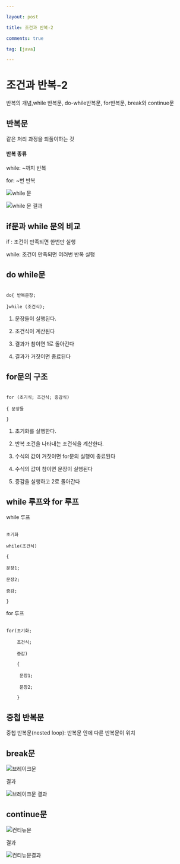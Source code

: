 ```yaml
---

layout: post

title: 조건과 반복-2

comments: true

tag: [java]

---
```


조건과 반복-2
=============

반복의 개념,while 반복문, do-while반복문, for반복문, break와 continue문

반복문
------

같은 처리 과정을 되풀이하는 것

#### 반복 종류

while: ~까지 반복

for: ~번 반복

![while 문](/assets/while%20문.png)

![while 문 결과](/assets/while%20문%20결과.png)

if문과 while 문의 비교
----------------------

if : 조건이 만족되면 한번만 실행

while: 조건이 만족되면 여러번 반복 실행

do while문
----------

```

do{ 반복문장;

}while (조건식);

```

1.	문장들이 실행된다.

2.	조건식이 계산된다

3.	결과가 참이면 1로 돌아간다

4.	결과가 거짓이면 종료된다

for문의 구조
------------

```

for (초기식; 조건식; 증감식)

{ 문장들

}

```

1.	초기화를 실행한다.

2.	반복 조건을 나타내는 조건식을 계산한다.

3.	수식의 값이 거짓이면 for문의 실행이 종료된다

4.	수식의 값이 참이면 문장이 실행된다

5.	증감을 실행하고 2로 돌아간다

while 루프와 for 루프
---------------------

while 루프

```

초기화

while(조건식)

{

문장1;

문장2;

증감;

}

```

for 루프

```

for(초기화;

    조건식;

    증감)

    {

     문장1;

     문장2;

    }

```

중첩 반복문
-----------

중첩 반복문(nested loop): 반복문 안에 다른 반복문이 위치

break문
-------

![브레이크문](/assets/브레이크문.png)

결과

![브레이크문 결과](/assets/브레이크문%20결과.png)

continue문
----------

![컨티뉴문](/assets/컨티뉴문.png)

결과

![컨티뉴문결과](/assets/컨티뉴문결과.png)
